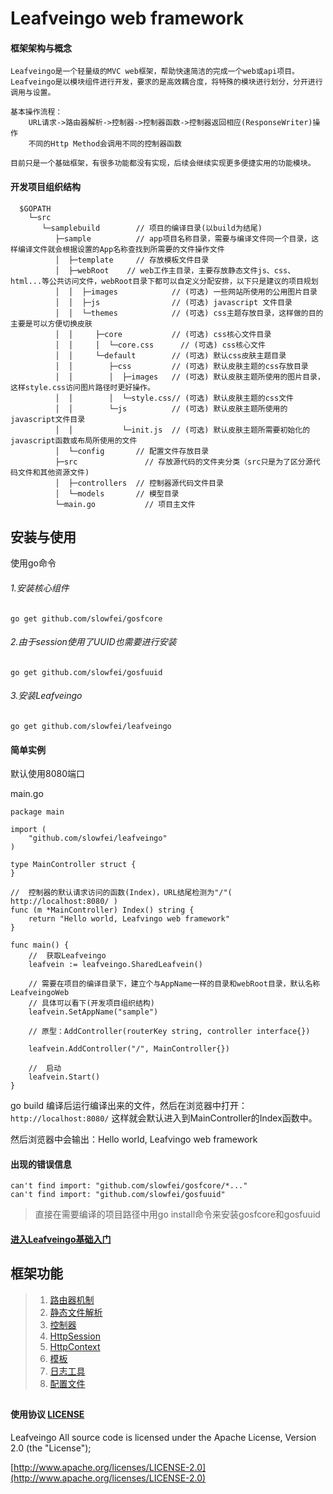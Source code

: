 Leafveingo web framework
=============

#### 框架架构与概念
	Leafveingo是一个轻量级的MVC web框架，帮助快速简洁的完成一个web或api项目。
	Leafveingo是以模块组件进行开发，要求的是高效耦合度，将特殊的模块进行划分，分开进行调用与设置。

	基本操作流程：
		URL请求->路由器解析->控制器->控制器函数->控制器返回相应(ResponseWriter)操作
		不同的Http Method会调用不同的控制器函数

	目前只是一个基础框架，有很多功能都没有实现，后续会继续实现更多便捷实用的功能模块。

#### 开发项目组织结构
```
  $GOPATH
	└─src
	   └─samplebuild 		// 项目的编译目录(以build为结尾)
	      ├─sample			// app项目名称目录，需要与编译文件同一个目录，这样编译文件就会根据设置的App名称查找到所需要的文件操作文件
	      │  ├─template     // 存放模板文件目录
	      │  ├─webRoot 	  // web工作主目录，主要存放静态文件js、css、html...等公共访问文件，webRoot目录下都可以自定义分配安排，以下只是建议的项目规划
	      │  │  ├─images 			// (可选) 一些网站所使用的公用图片目录
	      │  │  ├─js 				// (可选) javascript 文件目录
	      │  │  └─themes 			// (可选) css主题存放目录，这样做的目的主要是可以方便切换皮肤
	      │  │     ├─core 			// (可选) css核心文件目录
	      │  │     │  └─core.css 	  // (可选) css核心文件
	      │  │     └─default 		// (可选) 默认css皮肤主题目录
	      │  │        ├─css 		// (可选) 默认皮肤主题的css存放目录
	      │  │        │  ├─images   // (可选) 默认皮肤主题所使用的图片目录，这样style.css访问图片路径时更好操作。
	      │  │        │  └─style.css// (可选) 默认皮肤主题的css文件
	      │  │        └─js 			// (可选) 默认皮肤主题所使用的javascript文件目录
	      │  │           └─init.js 	// (可选) 默认皮肤主题所需要初始化的javascript函数或布局所使用的文件
 	      │  └─config 		// 配置文件存放目录
	      ├─src 			  // 存放源代码的文件夹分类（src只是为了区分源代码文件和其他资源文件)
	      │  ├─controllers 	// 控制器源代码文件目录
	      │  └─models 		// 模型目录
	      └─main.go 		  // 项目主文件
```
	
安装与使用
---------

使用go命令

###### 1.安装核心组件

	go get github.com/slowfei/gosfcore

###### 2.由于session使用了UUID也需要进行安装

 	go get github.com/slowfei/gosfuuid

###### 3.安装Leafveingo

	go get github.com/slowfei/leafveingo

#### 简单实例

默认使用8080端口

main.go
```golang
package main

import (
	"github.com/slowfei/leafveingo"
)

type MainController struct {
}

//	控制器的默认请求访问的函数(Index)，URL结尾检测为"/"( http://localhost:8080/ )
func (m *MainController) Index() string {
	return "Hello world, Leafvingo web framework"
}

func main() {
	//	获取Leafveingo
	leafvein := leafveingo.SharedLeafvein()

	// 需要在项目的编译目录下，建立个与AppName一样的目录和webRoot目录，默认名称LeafveingoWeb
	// 具体可以看下(开发项目组织结构)
	leafvein.SetAppName("sample")

	// 原型：AddController(routerKey string, controller interface{})

	leafvein.AddController("/", MainController{})
	
	//	启动
	leafvein.Start()
}

```
go build 编译后运行编译出来的文件，然后在浏览器中打开：`http://localhost:8080/` 这样就会默认进入到MainController的Index函数中。

然后浏览器中会输出：Hello world, Leafvingo web framework

#### 出现的错误信息
`can't find import: "github.com/slowfei/gosfcore/*..."`<br/>
`can't find import: "github.com/slowfei/gosfuuid"`
> 直接在需要编译的项目路径中用go install命令来安装gosfcore和gosfuuid

#### [进入Leafveingo基础入门](01.md)

框架功能
-------------
>1. [路由器机制](02.md)
>1. [静态文件解析](03.md)
>1. [控制器](04.md)
>1. [HttpSession](05.md)
>1. [HttpContext](06.md)
>1. [模板](07.md)
>1. [日志工具](08.md)
>1. [配置文件](09.md)

##
#### 使用协议 [LICENSE](https://github.com/slowfei/leafveingo/blob/master/LICENSE)

Leafveingo All source code is licensed under the Apache License, Version 2.0 (the "License"); 

[http://www.apache.org/licenses/LICENSE-2.0](http://www.apache.org/licenses/LICENSE-2.0) 

###